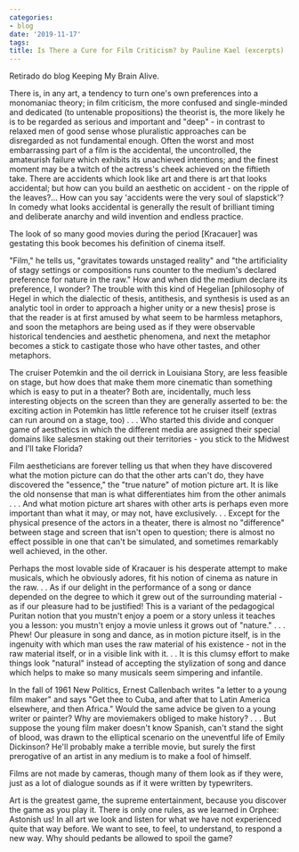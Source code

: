 ```yaml
---
categories:
- blog
date: '2019-11-17'
tags:
title: Is There a Cure for Film Criticism? by Pauline Kael (excerpts)
---
```


Retirado do blog Keeping My Brain Alive.

There is, in any art, a tendency to turn one's own preferences into a monomaniac theory; in film criticism, the more confused and single-minded and dedicated (to untenable propositions) the theorist is, the more likely he is to be regarded as serious and important and "deep" - in contrast to relaxed men of good sense whose pluralistic approaches can be disregarded as not fundamental enough.
Often the worst and most embarrassing part of a film is the accidental, the uncontrolled, the amateurish failure which exhibits its unachieved intentions; and the finest moment may be a twitch of the actress's cheek achieved on the fiftieth take. There are accidents which look like art and there is art that looks accidental; but how can you build an aesthetic on accident - on the ripple of the leaves?... How can you say 'accidents were the very soul of slapstick'? In comedy what looks accidental is generally the result of brilliant timing and deliberate anarchy and wild invention and endless practice.

The look of so many good movies during the period [Kracauer] was gestating this book becomes his definition of cinema itself.

"Film," he tells us, "gravitates towards unstaged reality" and "the artificiality of stagy settings or compositions runs counter to the medium's declared preference for nature in the raw." How and when did the medium declare its preference, I wonder? The trouble with this kind of Hegelian [philosophy of Hegel in which the dialectic of thesis, antithesis, and synthesis is used as an analytic tool in order to approach a higher unity or a new thesis] prose is that the reader is at first amused by what seem to be harmless metaphors, and soon the metaphors are being used as if they were observable historical tendencies and aesthetic phenomena, and next the metaphor becomes a stick to castigate those who have other tastes, and other metaphors.

The cruiser Potemkin and the oil derrick in Louisiana Story, are less feasible on stage, but how does that make them more cinematic than something which is easy to put in a theater? Both are, incidentally, much less interesting objects on the screen than they are generally asserted to be: the exciting action in Potemkin has little reference tot he cruiser itself (extras can run around on a stage, too) . . . Who started this divide and conquer game of aesthetics in which the different media are assigned their special domains like salesmen staking out their territories - you stick to the Midwest and I'll take Florida?

Film aestheticians are forever telling us that when they have discovered what the motion picture can do that the other arts can't do, they have discovered the "essence," the "true nature" of motion picture art. It is like the old nonsense that man is what differentiates him from the other animals . . . And what motion picture art shares with other arts is perhaps even more important than what it may, or may not, have exclusively. . . Except for the physical presence of the actors in a theater, there is almost no "difference" between stage and screen that isn't open to question; there is almost no effect possible in one that can't be simulated, and sometimes remarkably well achieved, in the other.

Perhaps the most lovable side of Kracauer is his desperate attempt to make musicals, which he obviously adores, fit his notion of cinema as nature in the raw. . . As if our delight in the performance of a song or dance depended on the degree to which it grew out of the surrounding material - as if our pleasure had to be justified! This is a variant of the pedagogical Puritan notion that you mustn't enjoy a poem or a story unless it teaches you a lesson: you mustn't enjoy a movie unless it grows out of "nature." . . . Phew! Our pleasure in song and dance, as in motion picture itself, is in the ingenuity with which man uses the raw material of his existence - not in the raw material itself, or in a visible link with it. . . It is this clumsy effort to make things look "natural" instead of accepting the stylization of song and dance which helps to make so many musicals seem simpering and infantile.

In the fall of 1961 New Politics, Ernest Callenbach writes "a letter to a young film maker" and says "Get thee to Cuba, and after that to Latin America elsewhere, and then Africa." Would the same advice be given to a young writer or painter? Why are moviemakers obliged to make history? . . . But suppose the young film maker doesn't know Spanish, can't stand the sight of blood, was drawn to the elliptical scenario on the uneventful life of Emily Dickinson? He'll probably make a terrible movie, but surely the first prerogative of an artist in any medium is to make a fool of himself.

Films are not made by cameras, though many of them look as if they were, just as a lot of dialogue sounds as if it were written by typewriters.

Art is the greatest game, the supreme entertainment, because you discover the game as you play it. There is only one rules, as we learned in Orphee: Astonish us! In all art we look and listen for what we have not experienced quite that way before. We want to see, to feel, to understand, to respond a new way. Why should pedants be allowed to spoil the game?
